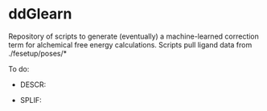 # ddGlearn

Repository of scripts to generate (eventually) a machine-learned correction term for alchemical free energy calculations.
Scripts pull ligand data from ./fesetup/poses/*

To do:
- DESCR:

- SPLIF:
